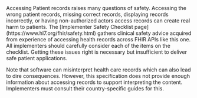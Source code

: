 <div class="bg-success" markdown="1">
Accessing Patient records raises many questions of safety. Accessing the wrong patient records, missing correct records, displaying records incorrectly, or having non-authorized actors access records can create real harm to patients. The [Implementer Safety Checklist page](https://www.hl7.org/fhir/safety.html) gathers clinical safety advice acquired from experience of accessing health records across
FHIR APIs like this one. All implementers should carefully consider each of the items on the checklist. Getting these issues right is necessary but insufficient to deliver safe patient applications.

Note that software can misinterpret health care records which can also lead to dire consequences. However, this specification does not provide enough information about accessing records to support interpreting the content. Implementers must consult their country-specific guides for this.
</div><!-- new-content -->
